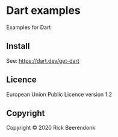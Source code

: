 # Dart examples

Examples for Dart

## Install

See: https://dart.dev/get-dart

## Licence

European Union Public Licence version 1.2

## Copyright

Copyright © 2020 Rick Beerendonk
